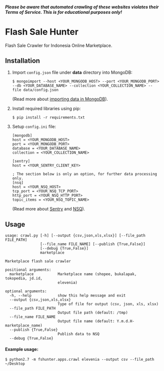 ##### Please be aware that automated crawling of these websites violates their Terms of Service. This is for educational purposes only!

# Flash Sale Hunter
Flash Sale Crawler for Indonesia Online Marketplace.

## Installation
1. Import `config.json` file under **data** directory into MongoDB:
    ```
    $ mongoimport --host <YOUR_MONGODB_HOST> --port <YOUR_MONGODB_PORT> --db <YOUR_DATABASE_NAME> --collection <YOUR_COLLECTION_NAME> --file data/config.json 
    ```
    (Read more about [importing data in MongoDB](https://docs.mongodb.com/manual/reference/program/mongoimport "MongoDB Help")).
2. Install required libraries using pip:
    ```
    $ pip install -r requirements.txt
    ```

3. Setup `config.ini` file:
    ```
    [mongodb]
    host = <YOUR_MONGODB_HOST>
    port = <YOUR_MONGODB_PORT>
    database = <YOUR_DATABASE_NAME>
    collection = <YOUR_COLLECTION_NAME>
    
    [sentry]
    host = <YOUR_SENTRY_CLIENT_KEY>
    
    ; The section below is only an option, for further data processing only.
    [nsq]
    host = <YOUR_NSQ_HOST>
    tcp_port = <YOUR_NSQ_TCP_PORT>
    http_port = <YOUR_NSQ_HTTP_PORT>
    topic_items = <YOUR_NSQ_TOPIC_NAME>
    ```
    (Read more about [Sentry](https://docs.sentry.io "Sentry Documentation") and [NSQ](https://nsq.io "NSQ - A realtime distributed messaging platform")).
    
## Usage
```
usage: crawl.py [-h] [--output {csv,json,xls,xlsx}] [--file_path FILE_PATH]
                [--file_name FILE_NAME] [--publish {True,False}]
                [--debug {True,False}]
                marketplace

Marketplace flash sale crawler

positional arguments:
  marketplace           Marketplace name (shopee, bukalapak, tokopedia, jd.id,
                        elevenia)

optional arguments:
  -h, --help            show this help message and exit
  --output {csv,json,xls,xlsx}
                        Type of file for output (csv, json, xls, xlsx)
  --file_path FILE_PATH
                        Output file path (default: /tmp)
  --file_name FILE_NAME
                        Output file name (default: Y.m.d.H-marketplace_name)
  --publish {True,False}
                        Publish data to NSQ
  --debug {True,False}
```

#### Example usage:
```
$ python2.7 -m fshunter.apps.crawl elevenia --output csv --file_path ~/Desktop
```
